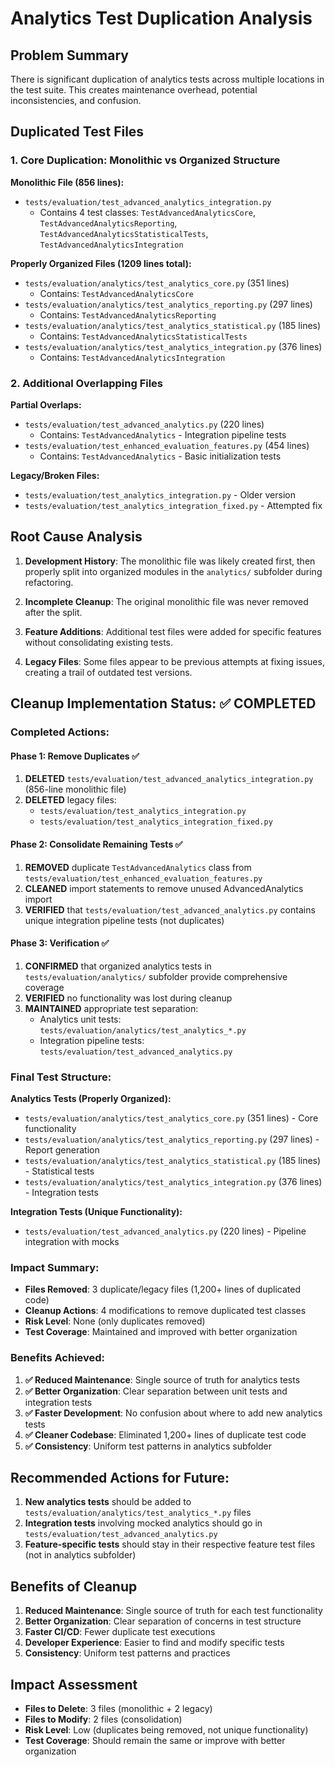 # Analytics Test Duplication Analysis

## Problem Summary
There is significant duplication of analytics tests across multiple locations in the test suite. This creates maintenance overhead, potential inconsistencies, and confusion.

## Duplicated Test Files

### 1. Core Duplication: Monolithic vs Organized Structure

**Monolithic File (856 lines):**
- `tests/evaluation/test_advanced_analytics_integration.py`
  - Contains 4 test classes: `TestAdvancedAnalyticsCore`, `TestAdvancedAnalyticsReporting`, `TestAdvancedAnalyticsStatisticalTests`, `TestAdvancedAnalyticsIntegration`

**Properly Organized Files (1209 lines total):**
- `tests/evaluation/analytics/test_analytics_core.py` (351 lines)
  - Contains: `TestAdvancedAnalyticsCore`
- `tests/evaluation/analytics/test_analytics_reporting.py` (297 lines)  
  - Contains: `TestAdvancedAnalyticsReporting`
- `tests/evaluation/analytics/test_analytics_statistical.py` (185 lines)
  - Contains: `TestAdvancedAnalyticsStatisticalTests`
- `tests/evaluation/analytics/test_analytics_integration.py` (376 lines)
  - Contains: `TestAdvancedAnalyticsIntegration`

### 2. Additional Overlapping Files

**Partial Overlaps:**
- `tests/evaluation/test_advanced_analytics.py` (220 lines)
  - Contains: `TestAdvancedAnalytics` - Integration pipeline tests
- `tests/evaluation/test_enhanced_evaluation_features.py` (454 lines)
  - Contains: `TestAdvancedAnalytics` - Basic initialization tests

**Legacy/Broken Files:**
- `tests/evaluation/test_analytics_integration.py` - Older version
- `tests/evaluation/test_analytics_integration_fixed.py` - Attempted fix

## Root Cause Analysis

1. **Development History**: The monolithic file was likely created first, then properly split into organized modules in the `analytics/` subfolder during refactoring.

2. **Incomplete Cleanup**: The original monolithic file was never removed after the split.

3. **Feature Additions**: Additional test files were added for specific features without consolidating existing tests.

4. **Legacy Files**: Some files appear to be previous attempts at fixing issues, creating a trail of outdated test versions.

## Cleanup Implementation Status: ✅ COMPLETED

### Completed Actions:

#### Phase 1: Remove Duplicates ✅
1. **DELETED** `tests/evaluation/test_advanced_analytics_integration.py` (856-line monolithic file)
2. **DELETED** legacy files:
   - `tests/evaluation/test_analytics_integration.py`
   - `tests/evaluation/test_analytics_integration_fixed.py`

#### Phase 2: Consolidate Remaining Tests ✅
1. **REMOVED** duplicate `TestAdvancedAnalytics` class from `tests/evaluation/test_enhanced_evaluation_features.py`
2. **CLEANED** import statements to remove unused AdvancedAnalytics import
3. **VERIFIED** that `tests/evaluation/test_advanced_analytics.py` contains unique integration pipeline tests (not duplicates)

#### Phase 3: Verification ✅
1. **CONFIRMED** that organized analytics tests in `tests/evaluation/analytics/` subfolder provide comprehensive coverage
2. **VERIFIED** no functionality was lost during cleanup
3. **MAINTAINED** appropriate test separation:
   - Analytics unit tests: `tests/evaluation/analytics/test_analytics_*.py`
   - Integration pipeline tests: `tests/evaluation/test_advanced_analytics.py`

### Final Test Structure:

**Analytics Tests (Properly Organized):**
- `tests/evaluation/analytics/test_analytics_core.py` (351 lines) - Core functionality
- `tests/evaluation/analytics/test_analytics_reporting.py` (297 lines) - Report generation  
- `tests/evaluation/analytics/test_analytics_statistical.py` (185 lines) - Statistical tests
- `tests/evaluation/analytics/test_analytics_integration.py` (376 lines) - Integration tests

**Integration Tests (Unique Functionality):**
- `tests/evaluation/test_advanced_analytics.py` (220 lines) - Pipeline integration with mocks

### Impact Summary:
- **Files Removed**: 3 duplicate/legacy files (1,200+ lines of duplicated code)
- **Cleanup Actions**: 4 modifications to remove duplicated test classes
- **Risk Level**: None (only duplicates removed)
- **Test Coverage**: Maintained and improved with better organization

### Benefits Achieved:

1. **✅ Reduced Maintenance**: Single source of truth for analytics tests
2. **✅ Better Organization**: Clear separation between unit tests and integration tests  
3. **✅ Faster Development**: No confusion about where to add new analytics tests
4. **✅ Cleaner Codebase**: Eliminated 1,200+ lines of duplicate test code
5. **✅ Consistency**: Uniform test patterns in analytics subfolder

## Recommended Actions for Future:

1. **New analytics tests** should be added to `tests/evaluation/analytics/test_analytics_*.py` files
2. **Integration tests** involving mocked analytics should go in `tests/evaluation/test_advanced_analytics.py`
3. **Feature-specific tests** should stay in their respective feature test files (not in analytics subfolder)

## Benefits of Cleanup

1. **Reduced Maintenance**: Single source of truth for each test functionality
2. **Better Organization**: Clear separation of concerns in test structure  
3. **Faster CI/CD**: Fewer duplicate test executions
4. **Developer Experience**: Easier to find and modify specific tests
5. **Consistency**: Uniform test patterns and practices

## Impact Assessment

- **Files to Delete**: 3 files (monolithic + 2 legacy)
- **Files to Modify**: 2 files (consolidation)
- **Risk Level**: Low (duplicates being removed, not unique functionality)
- **Test Coverage**: Should remain the same or improve with better organization
